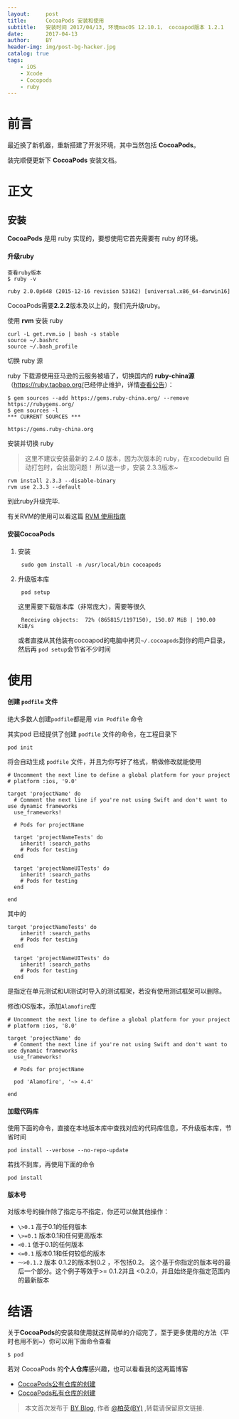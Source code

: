 ```yaml
---
layout:     post
title:      CocoaPods 安装和使用
subtitle:   安装时间 2017/04/13, 环境macOS 12.10.1， cocoapod版本 1.2.1
date:       2017-04-13
author:     BY
header-img: img/post-bg-hacker.jpg
catalog: true
tags:
    - iOS
    - Xcode
    - Cocopods
    - ruby
---
```


# 前言

最近换了新机器，重新搭建了开发环境，其中当然包括 **CocoaPods**。

装完顺便更新下 **CocoaPods** 安装文档。


# 正文


## 安装

**CocoaPods** 是用 ruby 实现的，要想使用它首先需要有 ruby 的环境。

#### 升级ruby

	查看ruby版本 
	$ ruby -v
	
	ruby 2.0.0p648 (2015-12-16 revision 53162) [universal.x86_64-darwin16]

CocoaPods需要**2.2.2**版本及以上的，我们先升级ruby。

使用 **rvm** 安装 ruby
	
	curl -L get.rvm.io | bash -s stable 
	source ~/.bashrc
	source ~/.bash_profile

切换 ruby 源

ruby 下载源使用亚马逊的云服务被墙了，切换国内的 **ruby-china源** （<https://ruby.taobao.org/>已经停止维护，详情[查看公告](https://ruby.taobao.org/)）：

	$ gem sources --add https://gems.ruby-china.org/ --remove https://rubygems.org/
	$ gem sources -l
	*** CURRENT SOURCES ***
	
	https://gems.ruby-china.org
	
安装并切换 ruby

> 这里不建议安装最新的 2.4.0 版本，因为次版本的 ruby，在xcodebuild 自动打包时，会出现问题！ 所以退一步，安装 2.3.3版本~

	rvm install 2.3.3 --disable-binary
	rvm use 2.3.3 --default
	
到此ruby升级完毕.

有关RVM的使用可以看这篇 [RVM 使用指南](http://wujiajun.github.io/2017/04/28/RVM-使用指南/)

#### 安装CocoaPods

1. 安装
	
		sudo gem install -n /usr/local/bin cocoapods
2. 升级版本库

		pod setup
		
	这里需要下载版本库（非常庞大），需要等很久
	
		Receiving objects:  72% (865815/1197150), 150.07 MiB | 190.00 KiB/s
	
	或者直接从其他装有cocoapod的电脑中拷贝`~/.cocoapods`到你的用户目录，然后再 `pod setup`会节省不少时间
	
# 使用

#### 创建 `podfile` 文件

绝大多数人创建`podfile`都是用 `vim Podfile` 命令

其实pod 已经提供了创建 `podfile` 文件的命令，在工程目录下

	pod init
	
将会自动生成 `podfile` 文件，并且为你写好了格式，稍做修改就能使用

```
# Uncomment the next line to define a global platform for your project
# platform :ios, '9.0'

target 'projectName' do
  # Comment the next line if you're not using Swift and don't want to use dynamic frameworks
  use_frameworks!

  # Pods for projectName

  target 'projectNameTests' do
    inherit! :search_paths
    # Pods for testing
  end

  target 'projectNameUITests' do
    inherit! :search_paths
    # Pods for testing
  end

end
```

其中的

```
target 'projectNameTests' do
    inherit! :search_paths
    # Pods for testing
  end

  target 'projectNameUITests' do
    inherit! :search_paths
    # Pods for testing
  end
```

是指定在单元测试和UI测试时导入的测试框架，若没有使用测试框架可以删除。

修改iOS版本，添加`Alamofire`库

```
# Uncomment the next line to define a global platform for your project
# platform :ios, '8.0'

target 'projectName' do
  # Comment the next line if you're not using Swift and don't want to use dynamic frameworks
  use_frameworks!

  # Pods for projectName
  
  pod 'Alamofire', '~> 4.4'

end
```

#### 加载代码库

使用下面的命令，直接在本地版本库中查找对应的代码库信息，不升级版本库，节省时间

	pod install --verbose --no-repo-update

若找不到库，再使用下面的命令

	pod install

#### 版本号

对版本号的操作除了指定与不指定，你还可以做其他操作：

-  `\>0.1`  高于0.1的任何版本
- `\>=0.1`  版本0.1和任何更高版本
- `<0.1`  低于0.1的任何版本
- `<=0.1`  版本0.1和任何较低的版本
- `〜>0.1.2`  版本 0.1.2的版本到0.2 ，不包括0.2。
这个基于你指定的版本号的最后一个部分。这个例子等效于>= 0.1.2并且 <0.2.0，并且始终是你指定范围内的最新版本

# 结语

关于**CocoaPods**的安装和使用就这样简单的介绍完了，至于更多使用的方法（平时也用不到~）你可以用下面命令查看
	
	$ pod
	
若对 CocoaPods 的**个人仓库**感兴趣，也可以看看我的这两篇博客

- [CocoaPods公有仓库的创建](http://wujiajun.top/2017/03/08/CocoaPods%E5%85%AC%E6%9C%89%E4%BB%93%E5%BA%93%E7%9A%84%E5%88%9B%E5%BB%BA/)
- [CocoaPods私有仓库的创建](http://wujiajun.top/2017/03/10/CocoaPods%E7%A7%81%E6%9C%89%E4%BB%93%E5%BA%93%E7%9A%84%E5%88%9B%E5%BB%BA/)
 
 > 本文首次发布于 [BY Blog](http://wujiajun.github.io), 作者 [@柏荧(BY)](http://github.com/wujiajun) ,转载请保留原文链接.

